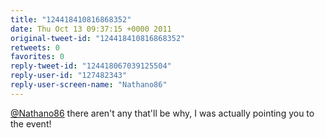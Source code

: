 ```yaml
---
title: "124418410816868352"
date: Thu Oct 13 09:37:15 +0000 2011
original-tweet-id: "124418410816868352"
retweets: 0
favorites: 0
reply-tweet-id: "124418067039125504"
reply-user-id: "127482343"
reply-user-screen-name: "Nathano86"
---
```

<a href="https://twitter.com/Nathano86">@Nathano86</a> there aren't any that'll be why, I was actually pointing you to the event!
